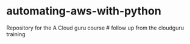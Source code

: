 # automating-aws-with-python
Repository for the A Cloud guru course # follow up from the cloudguru training
